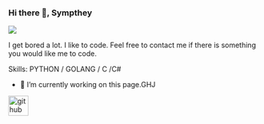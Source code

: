 ### Hi there 👋, Sympthey
![](https://discord.c99.nl/widget/theme-4/767023083768250379.png)

I get bored a lot. I like to code. Feel free to contact me if there is something you would like me to code.

Skills: PYTHON / GOLANG / C /C#

- 🔭 I’m currently working on this page.GHJ 


[<img src='https://cdn.jsdelivr.net/npm/simple-icons@3.0.1/icons/github.svg' alt='github' height='40'>](https://github.com/GHJGHJGHJ)  

